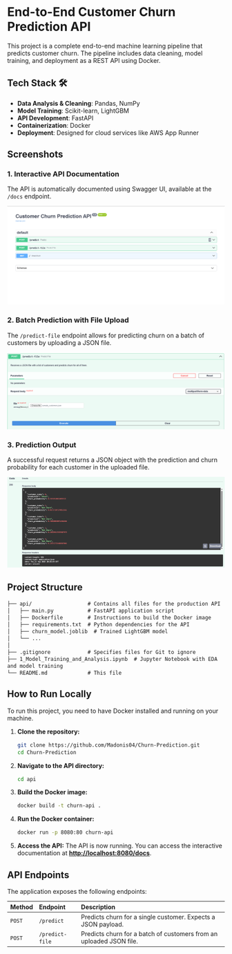 # End-to-End Customer Churn Prediction API

This project is a complete end-to-end machine learning pipeline that predicts customer churn. The pipeline includes data cleaning, model training, and deployment as a REST API using Docker.

## Tech Stack 🛠️

- **Data Analysis & Cleaning**: Pandas, NumPy
- **Model Training**: Scikit-learn, LightGBM
- **API Development**: FastAPI
- **Containerization**: Docker
- **Deployment**: Designed for cloud services like AWS App Runner

## Screenshots

### 1. Interactive API Documentation
The API is automatically documented using Swagger UI, available at the `/docs` endpoint.

![API Documentation](assets/api_docs_main.png)

### 2. Batch Prediction with File Upload
The `/predict-file` endpoint allows for predicting churn on a batch of customers by uploading a JSON file.

![File Upload Endpoint](assets/api_file_upload.png)

### 3. Prediction Output
A successful request returns a JSON object with the prediction and churn probability for each customer in the uploaded file.

![Prediction Output](assets/api_prediction_output.png)

## Project Structure

```
├── api/                  # Contains all files for the production API
│   ├── main.py           # FastAPI application script
│   ├── Dockerfile        # Instructions to build the Docker image
│   ├── requirements.txt  # Python dependencies for the API
│   ├── churn_model.joblib  # Trained LightGBM model
│   └── ...
│
├── .gitignore            # Specifies files for Git to ignore
├── 1_Model_Training_and_Analysis.ipynb  # Jupyter Notebook with EDA and model training
└── README.md             # This file
```

## How to Run Locally

To run this project, you need to have Docker installed and running on your machine.

1.  **Clone the repository:**
    ```bash
    git clone https://github.com/Madonis04/Churn-Prediction.git
    cd Churn-Prediction
    ```

2.  **Navigate to the API directory:**
    ```bash
    cd api
    ```

3.  **Build the Docker image:**
    ```bash
    docker build -t churn-api .
    ```

4.  **Run the Docker container:**
    ```bash
    docker run -p 8080:80 churn-api
    ```

5.  **Access the API:** The API is now running. You can access the interactive documentation at **[http://localhost:8080/docs](http://localhost:8080/docs)**.

## API Endpoints

The application exposes the following endpoints:

| Method | Endpoint | Description |
| :--- | :--- | :--- |
| `POST` | `/predict` | Predicts churn for a single customer. Expects a JSON payload. |
| `POST` | `/predict-file`| Predicts churn for a batch of customers from an uploaded JSON file. |